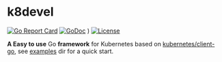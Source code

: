 # k8devel

[![Go Report Card](https://goreportcard.com/badge/github.com/thekubeworld/k8devel)](https://goreportcard.com/report/github.com/thekubeworld/k8devel)
[![GoDoc](https://pkg.go.dev/github.com/thekubeworld/k8devel?status.svg)](https://pkg.go.dev/github.com/thekubeworld/k8devel)
)
[![License](https://img.shields.io/badge/License-Apache%202.0-blue.svg)](https://opensource.org/licenses/Apache-2.0)

**A Easy to use** Go **framework** for Kubernetes based on [kubernetes/client-go](https://github.com/kubernetes/client-go), see [examples](https://github.com/thekubeworld/k8devel/tree/main/examples) dir for a quick start.
